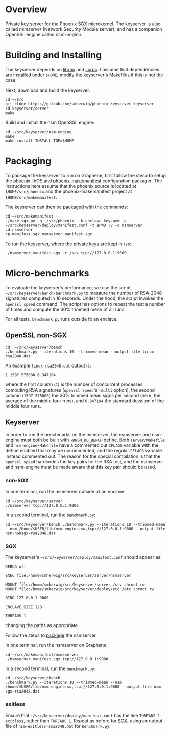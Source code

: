 Overview
========

Private key server for the [Phoenix](https://github.com/smherwig/phoenix) SGX
microkernel.  The keyserver is also called *nsmserver* (Network Security Module
server), and has a companion OpenSSL engine called *nsm-engine*.


Building and Installing
=======================

The keyserver depends on [librho](https://github.com/smherwig/librho) and
[librpc](https://github.com/smherwig/phoenix-librpc).
I assume that dependencies are installed under `$HOME`; modify the keyserver's
Makefiles if this is not the case.


Next, download and build the keyserver.

```
cd ~/src
git clone https://github.com/smherwig/phoenix-keyserver keyserver
cd keyserver/server
make
```

Build and install the nsm OpenSSL engine:

```
cd ~/src/keyserver/nsm-engine
make
make install INSTALL_TOP=$HOME
```


<a name="packaging"/> Packaging
===============================

To package the keyserver to run on Graphene, first follow the stesp to setup
the [phoenix](https://github.com/smherwig/phoenix) libOS and
[phoenix-makemanifest](https://github.com/smherwig/phoenix-makemanifest)
configuration packager.  The instructions here assume that the phoenix source
is located at `$HOME/src/phoenix` and the phoenix-makemanifest project at
`$HOME/src/makemanifest`.


The keyserver can then be packaged with the commands:

```
cd ~/src/makemanifest
./make_sgx.py -g ~/src/phoenix  -k enclave-key.pem -p ~/src/keyserver/deploy/manifest.conf -t $PWD -v -o nsmserver
cd nsmserver
cp manifest.sgx nsmserver.manifest.sgx
```

To run the keyserver, where the private keys are kept in /src

```
./nsmserver.manifest.sgx -r /srv tcp://127.0.0.1:9000
```

Micro-benchmarks
================

To evaluate the keyserver's performance, we use the script
`~/src/keyserver/bench/benchmark.py` to mesaure the number of RSA-2048
signatures computed in 10 seconds.
Under the hood, the  script invokes the `openssl speed` command.  The script
has options to repeat the test a number of times and compute the 30% trimmed
mean of all runs.

For all tests, `benchmark.py` runs outside fo an enclave.


OpenSSL non-SGX
---------------

```
cd  ~/src/keyserver/bench
./benchmark.py --iterations 10 --trimmed-mean --output-file linux-rsa2048.dat
```

An example `linux-rsa2048.dat` output is:

```
1 1597.575000 6.347194
```

where the first column (`1`) is the number of concurrent processes computing
RSA signatures (`openssl speed`'s `-multi` option), the second column
(`1597.575000`) the 30% trimmed mean signs per second (here, the average of the
middle four runs), and `6.347194` the standard devaiton of the middle
four runs.


Keyserver
---------

In order to run the benchmarks on the nsmserver, the nsmserver and nsm-engine
must both be built with `-DNSM_DO_BENCH` define.  Both `server/Makefile` and
`nsm-engine/Makefile` have a commented out `CFLAGS` variable with the define
enabled that may be uncommented, and the regular `CFLAGS` variable instead
commented out.  The reason for the special compilation is that the `openssl
speed` hardcodes the key pairs for the RSA test, and the nsmserver and
nsm-engine must be made aware that this key pair should be used.


### non-SGX

In one terminal, run the nsmserver outside of an enclave:

```
cd ~/src/keyserver/server
./nsmserver tcp://127.0.0.1:9000
```

In a second terminal, run the `benchmark.py`:

```
cd ~/src/keyserver/bench ./benchmark.py --iterations 10 --trimmed-mean --nsm /home/$USER/lib/nsm-engine.so,tcp://127.0.0.1:9000 --output-file nsm-nonsgx-rsa2048.dat
```


### <a name="microbench-keyserver-sgx"/> SGX

The keyserver's `~/src/keyserver/deploy/manifest.conf` should appear as:

```
DEBUG off 

EXEC file:/home/smherwig/src/keyserver/server/nsmserver

MOUNT file:/home/smherwig/src/keyserver/server /srv chroot rw
MOUNT file:/home/smherwig/src/keyserver/deploy/etc /etc chroot rw

BIND 127.0.0.1 9000

ENCLAVE_SIZE 128 

THREADS 1
```

changing the paths as appropriate.

Follow the steps to [package](#packaging) the nsmserver.

In one terminal, run the nsmserver on Graphene:

```
cd ~/src/makemanifest/nsmsserver
./nsmserver.manifest.sgx tcp://127.0.0.1:9000
```

In a second terminal, run the `benchmark.py`:

```
cd ~/src/keyserver/bench
./benchmark.py --iterations 10 --trimmed-mean --nsm /home/$USER/lib/nsm-engine.so,tcp://127.0.0.1:9000 --output-file nsm-sgx-rsa2048.dat
```

### exitless

Ensure that `~/src/keyserver/deploy/manifest.conf` has the line `THREADS 1
exitless`, rather than `THREADS 1`.  Repeat as before for
[SGX](#microbench-keyserver-sgx), using an output file of
`nsm-exitless-rsa2048.dat` for `benchmark.py`.

